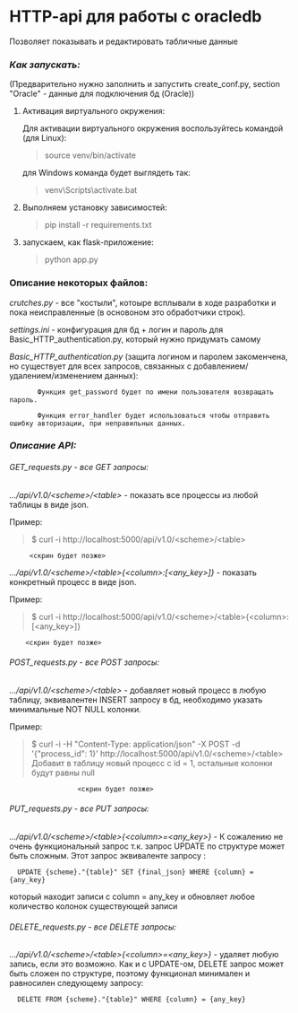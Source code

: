 # HTTP-api для работы с oracledb
Позволяет показывать и редактировать табличные данные

### ***Как запускать:***

(Предварительно нужно заполнить и запустить create_conf.py, section "Oracle"  - данные для подключения бд (Oracle))

1. Активация виртуального окружения:

   Для активации виртуального окружения воспользуйтесь командой (для Linux):

    >source venv/bin/activate

   для Windows команда будет выглядеть так:

    >venv\Scripts\activate.bat

2. Выполняем установку зависимостей:
    >pip install -r requirements.txt

3. запускаем, как flask-приложение:

    >python app.py
 
### **Описание некоторых файлов:**
 
 
 _crutches.py_ - все "костыли", котоыре всплывали в ходе разработки и пока неисправленные (в основоном это обработчики строк).
 
 _settings.ini_ - конфигурация для бд + логин и пароль для Basic_HTTP_authentication.py, который нужно придумать самому
 
 _Basic_HTTP_authentication.py_ (защита логином и паролем закоменчена, но существует для всех запросов, связанных с добавлением/удалением/изменением данных): 
 
           Функция get_password будет по имени пользователя возвращать пароль.

           Функция error_handler будет использоваться чтобы отправить ошибку авторизации, при неправильных данных.
           
### ***Описание API:***

###### GET_requests.py - все GET запросы:


_.../api/v1.0/\<scheme>/\<table>_ - показать все процессы из любой таблицы в виде json.

Пример:
>$ curl -i http://localhost:5000/api/v1.0/<scheme\>/\<table\>
         
         <скрин будет позже>
      
_.../api/v1.0/\<scheme>/\<table>{\<column>:[<any_key>]}_  - показать конкретный процесс в виде json. 

Пример:
>$ curl -i http://localhost:5000/api/v1.0/<scheme\>/\<table\>{\<column>:[<any_key>]}
        
        <скрин будет позже>
        
###### POST_requests.py - все POST запросы:


_.../api/v1.0/\<scheme>/\<table>_ - добавляет новый процесс в любую таблицу, эквивалентен INSERT запросу в бд, необходимо указать минимальные NOT NULL колонки.

Пример:
>$ curl -i -H "Content-Type: application/json" -X POST -d '{"process_id": 1}' http://localhost:5000/api/v1.0/<scheme\>/\<table\>
Добавит в таблицу новый процесс с id = 1, остальные колонки будут равны null
                     
                     <скрин будет позже>


###### PUT_requests.py - все PUT запросы:

_.../api/v1.0/\<scheme>/\<table>{\<column>=<any_key>}_ - 
К сожалению не очень функциональный запрос т.к. запрос UPDATE по структуре может быть сложным. Этот запрос эквиваленте запросу :
      
      UPDATE {scheme}."{table}" SET {final_json} WHERE {column} = {any_key}
      
который находит записи с column = any_key и обновляет любое количество колонок существующей записи

###### DELETE_requests.py - все DELETE запросы:

_.../api/v1.0/\<scheme>/\<table>{\<column>=<any_key>}_  - удаляет любую запись, если это возможно.
Как и с UPDATE-ом, DELETE запрос может быть сложен по структуре, поэтому функционал минимален и равносилен следующему запросу:

      DELETE FROM {scheme}."{table}" WHERE {column} = {any_key}


 
           
           
